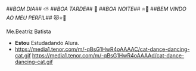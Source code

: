 ##*BOM DIA*## ⛅
##*BOA TARDE*## 🌇
##*BOA NOITE*## ⭐🌃
##*BEM VINDO AO MEU PERFIL*## 😻⭐🌙

   Me.Beatriz Batista 
   - **Estou** Estudadando Alura.
   - https://media1.tenor.com/m/-qBsG1HwR4oAAAAC/cat-dance-dancing-cat.gif
   https://media1.tenor.com/m/-qBsG1HwR4oAAAAd/cat-dance-dancing-cat.gif

